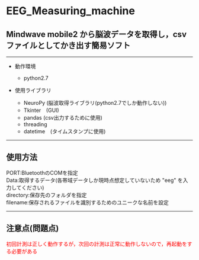 # EEG_Measuring_machine

## Mindwave mobile2 から脳波データを取得し，csvファイルとしてかき出す簡易ソフト

***

* 動作環境
  * python2.7

* 使用ライブラリ
  * NeuroPy (脳波取得ライブラリ(python2.7でしか動作しない))
  * Tkinter　(GUI)
  * pandas (csv出力するために使用)
  * threading
  * datetime　(タイムスタンプに使用)
 
***

## 使用方法
PORT:BluetoothのCOMを指定<br>
Data:取得するデータ(各帯域データしか現時点想定していないため "eeg" を入力してください)<br>
directory:保存先のフォルダを指定<br>
filename:保存されるファイルを識別するためのユニークな名前を設定<br>


***

## 注意点(問題点)

<font color="red">初回計測は正しく動作するが，次回の計測は正常に動作しないので，再起動をする必要がある</font>
